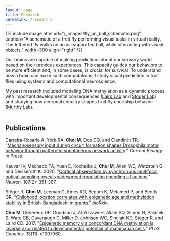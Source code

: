 ```yaml
---
layout: page
title: Research
permalink: /research/
---
```


{% include image.html url="/_images/fly_on_ball_schematic.png" caption="A schematic of a fruit fly performing visual tasks in virtual reality. The tethered fly walks on an air-supported ball, while interacting with visual objects." width=300 align="right" %}

Our brains are capable of making predictions about our sensory world based on their previous experiences. This capacity guides our behaviors to be more efficient and, in some cases, is crucial for survival. To understand how a brain can make such computations, I study visual prediction in fruit flies using systems and computational neuroscience.  

My past research included modeling DNA methylation as a dynamic process with important developmental consequences ([Laird Lab](http://depts.washington.edu/lairdlab/) and [Stöger Lab](https://www.nottingham.ac.uk/biosciences/people/reinhard.stoger)) and studying how neuronal circuitry shapes fruit fly courtship behavior ([Murthy Lab](https://murthylab.princeton.edu/)).

<hr style="clear:both;visibility: hidden;" />  


## Publications

Carreira-Rosario A, York RA, **Choi M**, Doe CQ, and Clandinin TR. "[Mechanosensory input during circuit formation shapes Drosophila motor behavior through patterned spontaneous network activity](https://doi.org/10.1016/j.cub.2021.08.022)." *Current Biology.* In Press.

Kauvar IV, Machado TA, Yuen E, Kochalka J, **Choi M**, Allen WE, Wetzstein G, and Deisseroth K. 2020. "[Cortical observation by synchronous multifocal optical sampling reveals widespread population encoding of actions](https://doi.org/10.1016/j.neuron.2020.04.023)." *Neuron.* 107(2): 351-367.


Stöger R, **Choi M**, Leeman G, Emes RD, Begum K, Melamed P, and Bently GR. "[Childhood location correlates with epigenetic age and methylation stability in British-Bangladeshi migrants](2020)." *bioRxiv.*

**Choi M**, Genereux DP, Goodson J, Al-Azzawi H, Allain SQ, Simon N, Palasek S, Ware CB, Cavanaugh C, Miller D, Johnson WC, Sinclair KD, Stöger R, and Laird CD. 2017. "[Epigenetic memory via concordant DNA methylation is inversely correlated to developmental potential of mammalian cells](https://doi.org/10.1371/journal.pgen.1007060)." *PLoS Genetics.* 13(11): e1007060.
